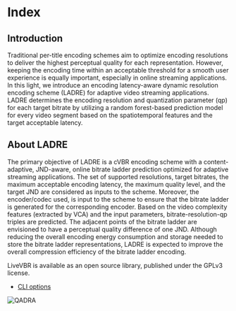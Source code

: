 # Index

## Introduction

Traditional per-title encoding schemes aim to optimize encoding resolutions to deliver the highest perceptual quality for each representation. However, keeping the encoding time within an acceptable threshold for a smooth user experience is equally important, especially in online streaming applications. In this light, we introduce an encoding latency-aware dynamic resolution encoding scheme (LADRE) for adaptive video streaming applications. LADRE determines the encoding resolution and quantization parameter (qp) for each target bitrate by utilizing a random forest-based prediction model for every video segment based on the spatiotemporal features and the target acceptable latency.


## About LADRE

The primary objective of LADRE is a cVBR encoding scheme with a content-adaptive, JND-aware, online bitrate ladder prediction optimized for adaptive streaming applications.
The set of supported resolutions, target bitrates, the maximum acceptable encoding latency, the maximum quality level, and the target JND are considered as inputs to the scheme.
Moreover, the encoder/codec used, is input to the scheme to ensure that the bitrate ladder is generated for the corresponding encoder.
Based on the video complexity features (extracted by VCA) and the input parameters, bitrate-resolution-qp triples are predicted.
The adjacent points of the bitrate ladder are envisioned to have a perceptual quality difference of one JND.
Although reducing the overall encoding energy consumption and storage needed to store the bitrate ladder representations, LADRE is expected to improve the overall compression efficiency of the bitrate ladder encoding.

LiveVBR is available as an open source library, published under the GPLv3 license.

 - [CLI options](cli.md)

 ![QADRA](https://github.com/PhoenixVideo/QADRA/blob/stable/docs/LADRE_implementation.png)
